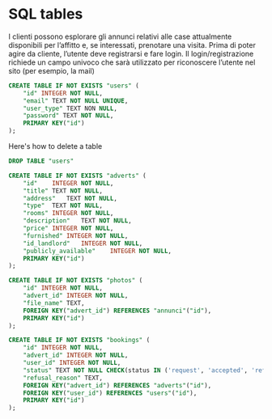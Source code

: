 # SQL tables
I clienti possono esplorare gli annunci relativi alle case attualmente disponibili per l’affitto e, se
interessati, prenotare una visita. Prima di poter agire da cliente, l’utente deve registrarsi e fare
login. Il login/registrazione richiede un campo univoco che sarà utilizzato per riconoscere l’utente
nel sito (per esempio, la mail)

```sql
CREATE TABLE IF NOT EXISTS "users" (
    "id" INTEGER NOT NULL,
    "email" TEXT NOT NULL UNIQUE,
    "user_type" TEXT NON NULL,
    "password" TEXT NOT NULL,
    PRIMARY KEY("id")
);
```

Here's how to delete a table
```sql
DROP TABLE "users"
```

```sql
CREATE TABLE IF NOT EXISTS "adverts" (
	"id"	INTEGER NOT NULL,
	"title"	TEXT NOT NULL,
	"address"	TEXT NOT NULL,
	"type"	TEXT NOT NULL,
	"rooms"	INTEGER NOT NULL,
	"description"	TEXT NOT NULL,
	"price"	INTEGER NOT NULL,
	"furnished"	INTEGER NOT NULL,
	"id_landlord"	INTEGER NOT NULL,
	"publicly_available"	INTEGER NOT NULL,
	PRIMARY KEY("id")
);
```

```sql
CREATE TABLE IF NOT EXISTS "photos" (
	"id" INTEGER NOT NULL,
	"advert_id"	INTEGER NOT NULL,
	"file_name"	TEXT,
	FOREIGN KEY("advert_id") REFERENCES "annunci"("id"),
	PRIMARY KEY("id")
);
```

```sql
CREATE TABLE IF NOT EXISTS "bookings" (
    "id" INTEGER NOT NULL,
    "advert_id" INTEGER NOT NULL,
    "user_id" INTEGER NOT NULL,
    "status" TEXT NOT NULL CHECK(status IN ('request', 'accepted', 'refused')),
    "refusal_reason" TEXT,
    FOREIGN KEY("advert_id") REFERENCES "adverts"("id"),
    FOREIGN KEY("user_id") REFERENCES "users"("id"),
    PRIMARY KEY("id")
);
```

